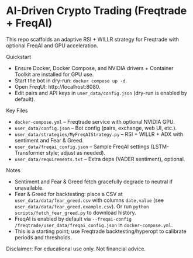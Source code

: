 # AI-Driven Crypto Trading (Freqtrade + FreqAI)

This repo scaffolds an adaptive RSI + WILLR strategy for Freqtrade with optional FreqAI and GPU acceleration.

Quickstart
- Ensure Docker, Docker Compose, and NVIDIA drivers + Container Toolkit are installed for GPU use.
- Start the bot in dry-run: `docker compose up -d`.
- Open FreqUI: http://localhost:8080.
- Edit pairs and API keys in `user_data/config.json` (dry-run is enabled by default).

Key Files
- `docker-compose.yml` – Freqtrade service with optional NVIDIA GPU.
- `user_data/config.json` – Bot config (pairs, exchange, web UI, etc.).
- `user_data/strategies/MyFreqAIStrategy.py` – RSI + WILLR + ADX with sentiment and Fear & Greed.
- `user_data/freqai_config.json` – Sample FreqAI settings (LSTM-Transformer style; adjust as needed).
- `user_data/requirements.txt` – Extra deps (VADER sentiment), optional.

Notes
- Sentiment and Fear & Greed fetch gracefully degrade to neutral if unavailable.
- Fear & Greed for backtesting: place a CSV at `user_data/data/fear_greed.csv` with columns `date,value` (see `user_data/data/fear_greed.example.csv`). Or run `python scripts/fetch_fear_greed.py` to download history.
- FreqAI is enabled by default via `--freqai-config /freqtrade/user_data/freqai_config.json` in `docker-compose.yml`.
- This is a starting point; use Freqtrade backtesting/hyperopt to calibrate periods and thresholds.

Disclaimer: For educational use only. Not financial advice.
